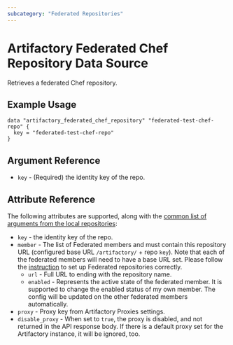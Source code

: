 ```yaml
---
subcategory: "Federated Repositories"
---
```

# Artifactory Federated Chef Repository Data Source

Retrieves a federated Chef repository.

## Example Usage

```hcl
data "artifactory_federated_chef_repository" "federated-test-chef-repo" {
  key = "federated-test-chef-repo"
}
```

## Argument Reference

* `key` - (Required) the identity key of the repo.

## Attribute Reference

The following attributes are supported, along with the [common list of arguments from the local repositories](local.md):

* `key` - the identity key of the repo.
* `member` - The list of Federated members and must contain this repository URL (configured base URL
  `/artifactory/` + repo `key`). Note that each of the federated members will need to have a base URL set.
  Please follow the [instruction](https://www.jfrog.com/confluence/display/JFROG/Working+with+Federated+Repositories#WorkingwithFederatedRepositories-SettingUpaFederatedRepository)
  to set up Federated repositories correctly.
  * `url` - Full URL to ending with the repository name.
  * `enabled` - Represents the active state of the federated member. It is supported to change the enabled
    status of my own member. The config will be updated on the other federated members automatically.
* `proxy` - Proxy key from Artifactory Proxies settings.
* `disable_proxy` - When set to `true`, the proxy is disabled, and not returned in the API response body. If there is a default proxy set for the Artifactory instance, it will be ignored, too.
